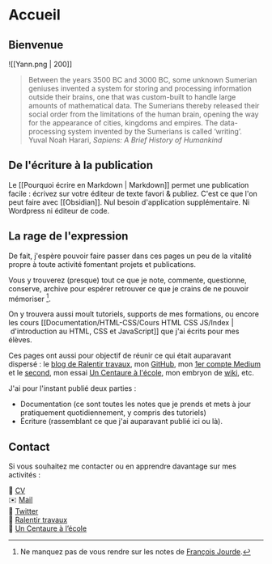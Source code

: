 # Accueil
## Bienvenue
![[Yann.png | 200]]

> Between the years 3500 BC and 3000 BC, some unknown Sumerian geniuses invented a system for storing and processing information outside their brains, one that was custom-built to handle large amounts of mathematical data. The Sumerians thereby released their social order from the limitations of the human brain, opening the way for the appearance of cities, kingdoms and empires. The data-processing system invented by the Sumerians is called ‘writing’.<br />
> Yuval Noah Harari, *Sapiens: A Brief History of Humankind*

## De l'écriture à la publication
Le [[Pourquoi écrire en Markdown | Markdown]] permet une publication facile : écrivez sur votre éditeur de texte favori & publiez. C'est ce que l'on peut faire avec [[Obsidian]]. Nul besoin d'application supplémentaire. Ni Wordpress ni éditeur de code. 

## La rage de l'expression
De fait, j'espère pouvoir faire passer dans ces pages un peu de la vitalité propre à toute activité fomentant projets et publications.

Vous y trouverez (presque) tout ce que je note, commente, questionne, conserve, archive pour espérer retrouver ce que je crains de ne pouvoir mémoriser [^1].

On y trouvera aussi moult tutoriels, supports de mes formations, ou encore les cours [[Documentation/HTML-CSS/Cours HTML CSS JS/Index | d'introduction au HTML, CSS et JavaScript]] que j'ai écrits pour mes élèves.

Ces pages ont aussi pour objectif de réunir ce qui était auparavant dispersé : le [blog de Ralentir travaux](https://www.ralentirtravaux.com/le_blog/), mon [GitHub](https://github.com/YannHY), mon [1er compte Medium](https://medium.com/@yannhoury) et le [second](https://yannhoury-10079.medium.com), mon essai [Un Centaure à l'école](https://www.amazon.fr/centaure-l%C3%A9cole-Comment-num%C3%A9rique-professeur-ebook/dp/B01GAC4D8Q), mon embryon de [wiki](https://www.ralentirtravaux.com/w/index.php?title=Accueil), etc. 

J'ai pour l'instant publié deux parties :

- Documentation (ce sont toutes les notes que je prends et mets à jour pratiquement quotidiennement, y compris des tutoriels)
- Écriture (rassemblant ce que j'ai auparavant publié ici ou là).

## Contact
Si vous souhaitez me contacter ou en apprendre davantage sur mes activités :

👤 [CV](https://yann-houry.netlify.app)<br />
✉️ [Mail](mailto:yannhoury@ralentirtravaux.com)<br />
💬 [Twitter](https://twitter.com/yannhoury)<br />
🧭 [Ralentir travaux](https://www.ralentirtravaux.com/)<br />
📖 [Un Centaure à l’école](https://www.amazon.fr/centaure-l%C3%A9cole-Comment-num%C3%A9rique-professeur-ebook/dp/B01GAC4D8Q)  

[^1]: Ne manquez pas de vous rendre sur les notes de [François Jourde](https://publish.obsidian.md/jourde/Site).